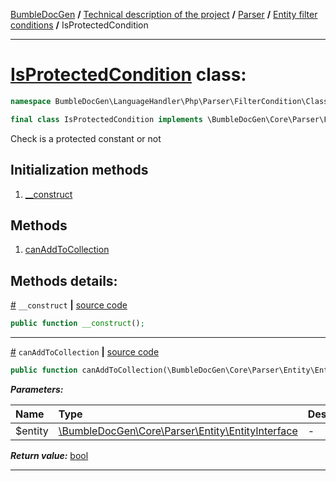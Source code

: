 [BumbleDocGen](/docs/README.md) **/**
[Technical description of the project](/docs/tech/readme.md) **/**
[Parser](/docs/tech/02_parser/readme.md) **/**
[Entity filter conditions](/docs/tech/02_parser/entityFilterCondition.md) **/**
IsProtectedCondition

---


# [IsProtectedCondition](https://github.com/bumble-tech/bumble-doc-gen/blob/master/src/LanguageHandler/Php/Parser/FilterCondition/ClassConstantFilterCondition/IsProtectedCondition.php#L14) class:

```php
namespace BumbleDocGen\LanguageHandler\Php\Parser\FilterCondition\ClassConstantFilterCondition;

final class IsProtectedCondition implements \BumbleDocGen\Core\Parser\FilterCondition\ConditionInterface
```
Check is a protected constant or not

## Initialization methods

1. [__construct](#m-construct) 
## Methods

1. [canAddToCollection](#mcanaddtocollection) 

## Methods details:

<a name="m-construct" href="#m-construct">#</a> `__construct`  **|** [source code](https://github.com/bumble-tech/bumble-doc-gen/blob/master/src/LanguageHandler/Php/Parser/FilterCondition/ClassConstantFilterCondition/IsProtectedCondition.php#L18)
```php
public function __construct();
```

---

<a name="mcanaddtocollection" href="#mcanaddtocollection">#</a> `canAddToCollection`  **|** [source code](https://github.com/bumble-tech/bumble-doc-gen/blob/master/src/LanguageHandler/Php/Parser/FilterCondition/ClassConstantFilterCondition/IsProtectedCondition.php#L23)
```php
public function canAddToCollection(\BumbleDocGen\Core\Parser\Entity\EntityInterface $entity): bool;
```

***Parameters:***

| Name | Type | Description |
|:-|:-|:-|
$entity | [\BumbleDocGen\Core\Parser\Entity\EntityInterface](https://github.com/bumble-tech/bumble-doc-gen/blob/master/src/Core/Parser/Entity/EntityInterface.php) | - |

***Return value:*** [bool](https://www.php.net/manual/en/language.types.boolean.php)

---
